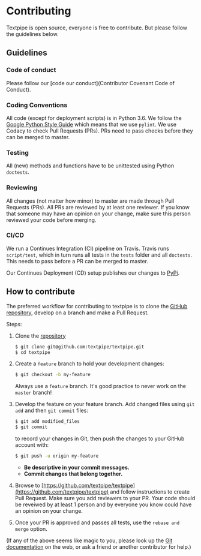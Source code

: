 # Contributing
Textpipe is open source, everyone is free to contribute. 
But please follow the guidelines below.

## Guidelines
### Code of conduct
Please follow our [code our conduct](Contributor Covenant Code of Conduct).

### Coding Conventions
All code (except for deployment scripts) is in Python 3.6.
We follow the [Google Python Style Guide](https://github.com/google/styleguide/blob/gh-pages/pyguide.md) which means that we use `pylint`.
We use Codacy to check Pull Requests (PRs). PRs need to pass checks before they can be merged to master.

### Testing
All (new) methods and functions have to be unittested using Python `doctests`.

### Reviewing
All changes (not matter how minor) to master are made through Pull Requests (PRs). 
All PRs are reviewed by at least one reviewer. 
If you know that someone may have an opinion on your change, make sure this person reviewed your code before merging.

### CI/CD
We run a Continues Integration (CI) pipeline on Travis. Travis runs `script/test`, which in turn runs all tests in the `tests` folder and all `doctests`.
This needs to pass before a PR can be merged to master.

Our Continues Deployment (CD) setup publishes our changes to [PyPi](https://pypi.org/project/textpipe/).

## How to contribute

The preferred workflow for contributing to textpipe is to clone the
[GitHub repository](https://github.com/textpipe/textpipe), develop on a branch and make a Pull Request. 

Steps:

1. Clone the [repository](https://github.com/textpipe/textpipe)
   ```bash
   $ git clone git@github.com:textpipe/textpipe.git
   $ cd textpipe
   ```

2. Create a ``feature`` branch to hold your development changes:

   ```bash
   $ git checkout -b my-feature
   ```

   Always use a ``feature`` branch. It's good practice to never work on the ``master`` branch!

3. Develop the feature on your feature branch. 
   Add changed files using ``git add`` and then ``git commit`` files:

   ```bash
   $ git add modified_files
   $ git commit
   ```

   to record your changes in Git, then push the changes to your GitHub account with:

   ```bash
   $ git push -u origin my-feature
   ```

   * **Be descriptive in your commit messages.**
   * **Commit changes that belong together.**

4. Browse to [https://github.com/textpipe/textpipe](https://github.com/textpipe/textpipe) and follow instructions to create Pull Request. 
   Make sure you add reviewers to your PR. Your code should be reveiwed by at least 1 person and by everyone you know could have an opinion on your change.
   
5. Once your PR is approved and passes all tests, use the `rebase and merge` option.
   


(If any of the above seems like magic to you, please look up the
[Git documentation](https://git-scm.com/documentation) on the web, or ask a friend or another contributor for help.)
